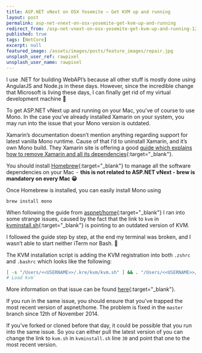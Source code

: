 ```yaml
---
title: ASP.NET vNext on OSX Yosemite — Get KVM up and running
layout: post
permalink: asp-net-vnext-on-osx-yosemite-get-kvm-up-and-running
redirect_from: /asp-net-vnext-on-osx-yosemite-get-kvm-up-and-running-12ec7f774d7
published: true
tags: [NetCore]
excerpt: null
featured_image: /assets/images/posts/feature_images/repair.jpg
unsplash_user_ref: rawpixel
unsplash_user_name: rawpixel
---
```


I use .NET for building WebAPI’s because all other stuff is mostly done using AngularJS and Node.js in these days. However, since the incredible change that Microsoft is living these days, I can finally get rid of my virtual development machine 🙂

To get ASP.NET vNext up and running on your Mac, you’ve of course to use Mono. In the case you’ve already installed Xamarin on your system, you may run into the issue that your Mono version is outdated.

Xamarin’s documentation doesn’t mention anything regarding support for latest vanilla Mono runtime. Cause of that I’d to uninstall Xamarin, and it’s own Mono build. They Xamarin site is offering a good [guide which explains how to remove Xamarin and all its dependencies](http://developer.xamarin.com/guides/cross-platform/getting_started/installation/uninstalling_xamarin/){:target="_blank"}.

You should install [Homebrew](http://brew.sh/){:target="_blank"} to manage all the software dependencies on your Mac  -  **this is not related to ASP.NET vNext - brew is mandatory on every Mac 😀**

Once Homebrew is installed, you can easily install Mono using

`brew install mono`

When following the guide from [aspnet/home](https://github.com/aspnet/home){:target="_blank"} I ran into some strange issues, caused by the fact that the link to `kvm` in [kvminstall.sh](https://github.com/aspnet/Home/blob/master/kvminstall.sh){:target="_blank"} is pointing to an outdated version of KVM.

I followed the guide step by step, at the end my terminal was broken, and I wasn’t able to start neither iTerm nor Bash. 🙁

The KVM installation script is adding the KVM registration into both `.zshrc` and `.bashrc` which looks like the following:

```bash
[ -s "/Users/<<USERNAME>>/.kre/kvm/kvm.sh" ] && . "/Users/<<USERNAME>>/.kre/kvm/kvm.sh" 
# Load kvm`
```

More information on that issue can be found [here](https://github.com/aspnet/kvm/issues/83){:target="_blank"}.

If you run in the same issue, you should ensure that you’ve trapped the most recent version of aspnet/home. The problem is fixed in the `master` branch since 12th of November 2014.

If you've forked or cloned before that day, it could be possible that you run into the same issue. So you can either pull the latest version of you can change the link to `kvm.sh` in `kvminstall.sh` line `30` and point that one to the most recent version.


